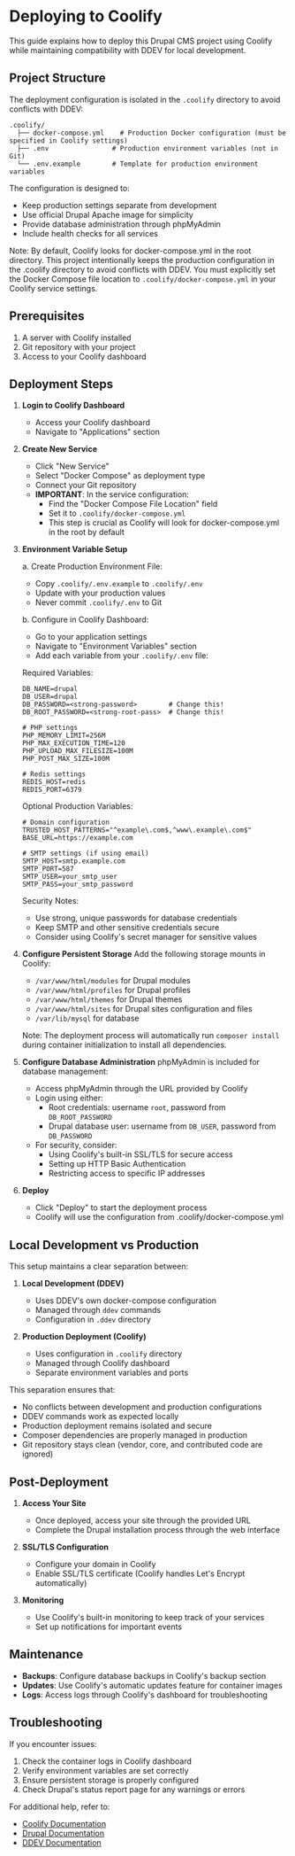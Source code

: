 # Deploying to Coolify

This guide explains how to deploy this Drupal CMS project using Coolify while maintaining compatibility with DDEV for local development.

## Project Structure

The deployment configuration is isolated in the `.coolify` directory to avoid conflicts with DDEV:
```
.coolify/
  ├── docker-compose.yml    # Production Docker configuration (must be specified in Coolify settings)
  ├── .env                # Production environment variables (not in Git)
  └── .env.example        # Template for production environment variables
```

The configuration is designed to:
- Keep production settings separate from development
- Use official Drupal Apache image for simplicity
- Provide database administration through phpMyAdmin
- Include health checks for all services

Note: By default, Coolify looks for docker-compose.yml in the root directory. This project intentionally keeps the production configuration in the .coolify directory to avoid conflicts with DDEV. You must explicitly set the Docker Compose file location to `.coolify/docker-compose.yml` in your Coolify service settings.

## Prerequisites

1. A server with Coolify installed
2. Git repository with your project
3. Access to your Coolify dashboard

## Deployment Steps

1. **Login to Coolify Dashboard**
   - Access your Coolify dashboard
   - Navigate to "Applications" section

2. **Create New Service**
   - Click "New Service"
   - Select "Docker Compose" as deployment type
   - Connect your Git repository
   - **IMPORTANT**: In the service configuration:
     * Find the "Docker Compose File Location" field
     * Set it to `.coolify/docker-compose.yml`
     * This step is crucial as Coolify will look for docker-compose.yml in the root by default

3. **Environment Variable Setup**
   
   a. Create Production Environment File:
   - Copy `.coolify/.env.example` to `.coolify/.env`
   - Update with your production values
   - Never commit `.coolify/.env` to Git

   b. Configure in Coolify Dashboard:
   - Go to your application settings
   - Navigate to "Environment Variables" section
   - Add each variable from your `.coolify/.env` file:

   Required Variables:
   ```
   DB_NAME=drupal
   DB_USER=drupal
   DB_PASSWORD=<strong-password>        # Change this!
   DB_ROOT_PASSWORD=<strong-root-pass>  # Change this!
   
   # PHP settings
   PHP_MEMORY_LIMIT=256M
   PHP_MAX_EXECUTION_TIME=120
   PHP_UPLOAD_MAX_FILESIZE=100M
   PHP_POST_MAX_SIZE=100M
   
   # Redis settings
   REDIS_HOST=redis
   REDIS_PORT=6379
   ```

   Optional Production Variables:
   ```
   # Domain configuration
   TRUSTED_HOST_PATTERNS="^example\.com$,^www\.example\.com$"
   BASE_URL=https://example.com

   # SMTP settings (if using email)
   SMTP_HOST=smtp.example.com
   SMTP_PORT=587
   SMTP_USER=your_smtp_user
   SMTP_PASS=your_smtp_password
   ```

   Security Notes:
   - Use strong, unique passwords for database credentials
   - Keep SMTP and other sensitive credentials secure
   - Consider using Coolify's secret manager for sensitive values

4. **Configure Persistent Storage**
   Add the following storage mounts in Coolify:
   - `/var/www/html/modules` for Drupal modules
   - `/var/www/html/profiles` for Drupal profiles
   - `/var/www/html/themes` for Drupal themes
   - `/var/www/html/sites` for Drupal sites configuration and files
   - `/var/lib/mysql` for database

   Note: The deployment process will automatically run `composer install` during container initialization to install all dependencies.

5. **Configure Database Administration**
   phpMyAdmin is included for database management:
   - Access phpMyAdmin through the URL provided by Coolify
   - Login using either:
     * Root credentials: username `root`, password from `DB_ROOT_PASSWORD`
     * Drupal database user: username from `DB_USER`, password from `DB_PASSWORD`
   - For security, consider:
     * Using Coolify's built-in SSL/TLS for secure access
     * Setting up HTTP Basic Authentication
     * Restricting access to specific IP addresses

6. **Deploy**
   - Click "Deploy" to start the deployment process
   - Coolify will use the configuration from .coolify/docker-compose.yml

## Local Development vs Production

This setup maintains a clear separation between:

1. **Local Development (DDEV)**
   - Uses DDEV's own docker-compose configuration
   - Managed through `ddev` commands
   - Configuration in `.ddev` directory

2. **Production Deployment (Coolify)**
   - Uses configuration in `.coolify` directory
   - Managed through Coolify dashboard
   - Separate environment variables and ports

This separation ensures that:
- No conflicts between development and production configurations
- DDEV commands work as expected locally
- Production deployment remains isolated and secure
- Composer dependencies are properly managed in production
- Git repository stays clean (vendor, core, and contributed code are ignored)

## Post-Deployment

1. **Access Your Site**
   - Once deployed, access your site through the provided URL
   - Complete the Drupal installation process through the web interface

2. **SSL/TLS Configuration**
   - Configure your domain in Coolify
   - Enable SSL/TLS certificate (Coolify handles Let's Encrypt automatically)

3. **Monitoring**
   - Use Coolify's built-in monitoring to keep track of your services
   - Set up notifications for important events

## Maintenance

- **Backups**: Configure database backups in Coolify's backup section
- **Updates**: Use Coolify's automatic updates feature for container images
- **Logs**: Access logs through Coolify's dashboard for troubleshooting

## Troubleshooting

If you encounter issues:
1. Check the container logs in Coolify dashboard
2. Verify environment variables are set correctly
3. Ensure persistent storage is properly configured
4. Check Drupal's status report page for any warnings or errors

For additional help, refer to:
- [Coolify Documentation](https://coolify.io/docs)
- [Drupal Documentation](https://www.drupal.org/docs)
- [DDEV Documentation](https://ddev.readthedocs.io/)
